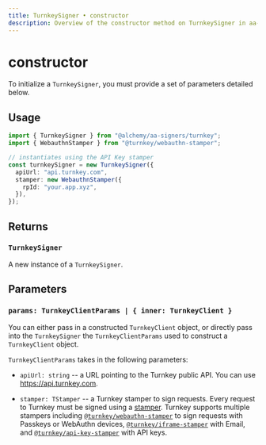 ```yaml
---
title: TurnkeySigner • constructor
description: Overview of the constructor method on TurnkeySigner in aa-signers
---
```


# constructor

To initialize a `TurnkeySigner`, you must provide a set of parameters detailed below.

## Usage

```ts [example.ts]
import { TurnkeySigner } from "@alchemy/aa-signers/turnkey";
import { WebauthnStamper } from "@turnkey/webauthn-stamper";

// instantiates using the API Key stamper
const turnkeySigner = new TurnkeySigner({
  apiUrl: "api.turnkey.com",
  stamper: new WebauthnStamper({
    rpId: "your.app.xyz",
  }),
});
```

## Returns

### `TurnkeySigner`

A new instance of a `TurnkeySigner`.

## Parameters

### `params: TurnkeyClientParams | { inner: TurnkeyClient }`

You can either pass in a constructed `TurnkeyClient` object, or directly pass into the `TurnkeySigner` the `TurnkeyClientParams` used to construct a `TurnkeyClient` object.

`TurnkeyClientParams` takes in the following parameters:

- `apiUrl: string` -- a URL pointing to the Turnkey public API. You can use https://api.turnkey.com.

- `stamper: TStamper` -- a Turnkey stamper to sign requests. Every request to Turnkey must be signed using a [stamper](https://docs.turnkey.com/category/api-design). Turnkey supports multiple stampers including [`@turnkey/webauthn-stamper`](https://github.com/tkhq/sdk/tree/main/packages/webauthn-stamper) to sign requests with Passkeys or WebAuthn devices, [`@turnkey/iframe-stamper`](https://github.com/tkhq/sdk/tree/main/packages/iframe-stamper) with Email, and [`@turnkey/api-key-stamper`](https://github.com/tkhq/sdk/tree/main/packages/api-key-stamper) with API keys.
